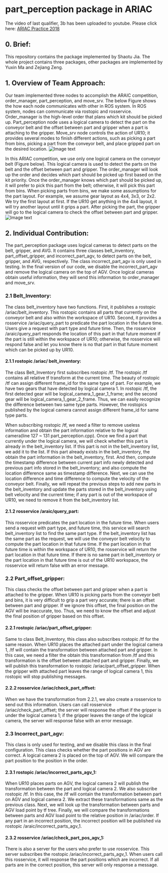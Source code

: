 # part_perception package in ARIAC
The video of last qualifier, 3b has been uploaded to youtube. 
Please click here: [ARIAC Practice 2018](https://youtu.be/JhPkP1iMviw)

## 0. Brief:
This repository contains the package implemented by Shaotu Jia. The whole project contains three packages, other packages are implemented by Yuxin Ma and Zejiang Zeng.  

## 1. Overview of Team Approach: 
Our team implemented three nodes to accomplish the ARAIC competition, order_manager, part_perception, and move_srv. The below Figure shows the how each node communicates with other in ROS system. In ROS system, nodes can communicate via rostopic and rosservice. Order_manager is the high-level order that plans which kit should be picked up. Part_perception node uses a logical camera to detect the part on the conveyor belt and the offset between part and gripper when a part is attaching to the gripper. Move_srv node controls the action of UR10; it provides several modes to finish different actions, such as picking a part from bins, picking a part from the conveyor belt, and place gripped part on the desired location. 
![Image text](https://github.com/ShaotuJia/part_perception/blob/master/images/ARIAC%20Architecture.png)

In this ARIAC competition, we use only one logical camera on the conveyor belt (Figure below). This logical camera is used to detect the parts on the belt and the offset between part and gripper. The order_manager will look up the order and decides which part should be picked up first based on the kit priority.  Once the order_manager knows which part should be picked up, it will prefer to pick this part from the belt; otherwise, it will pick this part from bins. When picking parts from bins, we make some assumptions for the part layout. For example, we assume gear layout as 4x4, 3x3, or 2x2. We try the first layout at first. If the UR10 get anything in the 4x4 layout, it will try another layout until it grips a part. After picking the part, the gripper will go to the logical camera to check the offset between part and gripper.  
![Image text](https://github.com/ShaotuJia/part_perception/blob/master/images/Sensor_Configuration_in_Gazebo_Environment.jpg)

## 2. Individual Contribution:
The part_perception package uses logical cameras to detect parts on the belt, gripper, and AVG. It contains three classes belt_inventory, part_offset_gripper, and incorrect_part_agv, to detect parts on the belt, gripper, and AVG, respectively. The class incorrect_part_agv is only used in testing. In the final version of our code, we disable the incorrect_part_agv and remove the logical camera on the top of AGV. Once logical cameras obtain useful information, they will send this information to order_manager and move_srv. 

### 2.1 Belt_Inventory:
The class belt_inventory have two functions. First, it publishes a rostopic /ariac/belt_inventory. This rostopic contains all parts that currently on the conveyor belt and also within the workspace of UR10. Second, it provides a rosservice /ariac/query_part to predicate the part location in the future time. Users give a request with part type and future time. Then, the rosservice /araic/query_part responds the location of this part in that future moment if the part is still within the workspace of UR10; otherwise, the rosservice will respond false and let you know there is no that part in that future moment which can be picked up by UR10.  

#### 2.1.1 rostopic /ariac/ belt_inventory:
The class Belt_Inventory first subscribes rostopic /tf. The rostopic /tf contains all relative tf transform at the current time. The beauty of rostopic /tf can assign different frame_id for the same type of part. For example, we have two gears that have detected by logical camera 1. In rostopic /tf, the first detected gear will be logical_camera_1_gear_1_frame; and the second gear will be logical_camera_1_gear_2_frame. Thus, we can easily recognize the difference between two same type parts. However, the rostopics published by the logical camera cannot assign different frame_id for same type parts.

When subscribing rostopic /tf, we need a filter to remove useless information and obtain the part information relative to the logical camera(line 127 ~ 131 part_perception.cpp). Once we find a part that currently under the logical camera, we will check whether this part is already in the belt_inventory list. If this part is not in the belt_inventory list, we add it to the list. If this part already exists in the belt_inventory, the obtain the part information in the belt_inventory, first. And then, compute the timestamp difference between current part info newly detected and previous part info stored in the belt_inventory; and also compute the location difference same as timestamp difference. Next, we can use the location difference and time difference to compute the velocity of the conveyor belt. Finally, we will repeat the previous steps to add new parts in the belt_inventory and update the parts stored in the belt_inventory using belt velocity and the current time; if any part is out of the workspace of UR10, we need to remove it from the belt_inventory list.

#### 2.1.2 rosservice /araic/query_part:
This rosservice predicates the part location in the future time. When users send a request with part type, and future time, this service will search belt_inventory list to find the same part type. If the belt_inventory list has the same part as the request, we will use the conveyor belt velocity to compute the part location in that future time. If the part location in that future time is within the workspace of UR10, the rosservice will return the part location in that future time. If there is no same part in belt_inventory or the part location in that future time is out of the UR10 workspace, the rosservice will return false with an error message.

### 2.2 Part_offset_gripper:
This class checks the offset between part and gripper when a part is attached to the gripper. When UR10 is picking parts from the conveyor belt and bins, it is very difficult to grip a part very accurate; there is an offset between part and gripper. If we ignore this offset, the final position on the AGV will be inaccurate, too. Thus, we need to know the offset and adjust the final position of gripper based on this offset.

#### 2.2.1 rostopic /ariac/part_offset_gripper:
Same to class Belt_Inventory, this class also subscribes rostopic /tf for the same reason. When UR10 places the attached part under the logical camera 1, /tf will contain the transformation between attached part and gripper. In this case, we need a filter the obtain this transformation from /tf and this transformation is the offset between attached part and gripper. Finally, we will publish this transformation to rostopic /ariac/part_offset_gripper. When the gripper with attached part leaves the range of logical camera 1, this rostopic will stop publishing messages.

#### 2.2.2 rosservice /ariac/check_part_offset:
When we have the transformation from 2.2.1, we also create a rosservice to send out this information. Users can call rosservice /ariac/check_part_offset; the server will response the offset if the gripper is under the logical camera 1; if the gripper leaves the range of the logical camera, the server will response false with an error message.

### 2.3 Incorrect_part_agv: 
This class is only used for testing, and we disable this class in the final configuration. This class checks whether the part positions in AGV are correct. A logical camera 2 is placed on the top of AGV. We will compare the part position to the position in the order.

#### 2.3.1 rostopic /ariac/incorrect_parts_agv_1:
When UR10 places parts on AGV, the logical camera 2 will publish the transformation between the part and logical camera 2. We also subscribe rostopic /tf. In this case, the /tf will contain the transformation between part on AGV and logical camera 2. We extract these transformations same as the previous class. Next, we will look up the transformation between parts and AGV load point by tf tree. Finally, we will compare the transformations between parts and AGV load point to the relative position in /ariac/order. If any part in an incorrect position, the incorrect position will be published via rostopic /araic/incorrect_parts_agv_1.

#### 2.3.2 rosservice /ariac/check_part_pos_agv_1:
There is also a server for the users who prefer to use rosservice. This server subscribes the rostopic /ariac/incorrect_parts_agv_1. When users call this rosservice, it will response the part positions which are incorrect. If all parts are in the correct position, this server will only response a message.    

